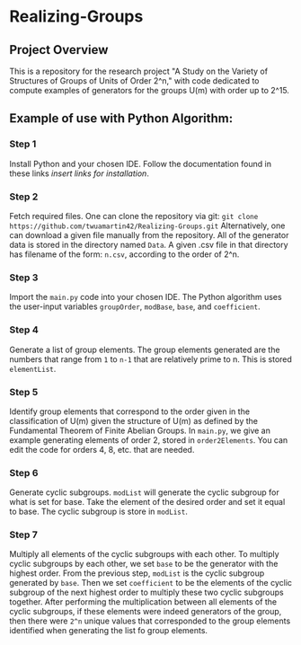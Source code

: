 # Realizing-Groups

## Project Overview
This is a repository for the research project "A Study on the Variety of Structures of Groups of Units of Order 2^n," 
with code dedicated to compute examples of generators for the groups U(m) with order up to 2^15.

## Example of use with Python Algorithm:
### Step 1
Install Python and your chosen IDE. Follow the documentation found in these links *insert links for installation*. 
### Step 2
Fetch required files. One can clone the repository via git:
`git clone https://github.com/twuamartin42/Realizing-Groups.git`
Alternatively, one can download a given file manually from the repository. 
All of the generator data is stored in the directory named `Data`.
A given .csv file in that directory has filename of the form:
`n.csv`, according to the order of 2^n. 
### Step 3
Import the `main.py` code into your chosen IDE. The Python algorithm uses the user-input variables `groupOrder`, `modBase`, `base`, and `coefficient`.
### Step 4
Generate a list of group elements.
The group elements generated are the numbers that range from `1` to `n-1` that are relatively prime to n.
This is stored `elementList`.
### Step 5
Identify group elements that correspond to the order given in the classification of U(m) given the structure of U(m) as defined by the Fundamental Theorem of Finite Abelian Groups. 
In `main.py`, we give an example generating elements of order 2, stored in `order2Elements`. You can edit the code for orders 4, 8, etc. that are needed. 
### Step 6
Generate cyclic subgroups.
`modList` will generate the cyclic subgroup for what is set for base. Take the element of the desired order and set it equal to base. 
The cyclic subgroup is store in `modList`.
### Step 7
Multiply all elements of the cyclic subgroups with each other. 
To multiply cyclic subgroups by each other, we set `base` to be the generator with the highest order. From the previous step, `modList` is the cyclic subgroup generated by `base`. Then we set `coefficient` to be the elements of the cyclic subgroup of the next highest order to multiply these two cyclic subgroups together. After performing the multiplication between all elements of the cyclic subgroups, if these elements were indeed generators of the group, then there were `2^n` unique values that corresponded to the group elements identified when generating the list fo group elements.
